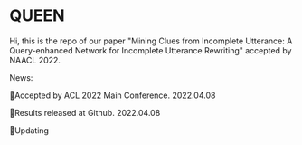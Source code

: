 # QUEEN

Hi, this is the repo of our paper "Mining Clues from Incomplete Utterance: A Query-enhanced Network for Incomplete Utterance Rewriting" accepted by NAACL 2022.

News:

:paw_prints:Accepted by ACL 2022 Main Conference. 2022.04.08

:paw_prints:Results released at Github. 2022.04.08

:paw_prints:Updating

